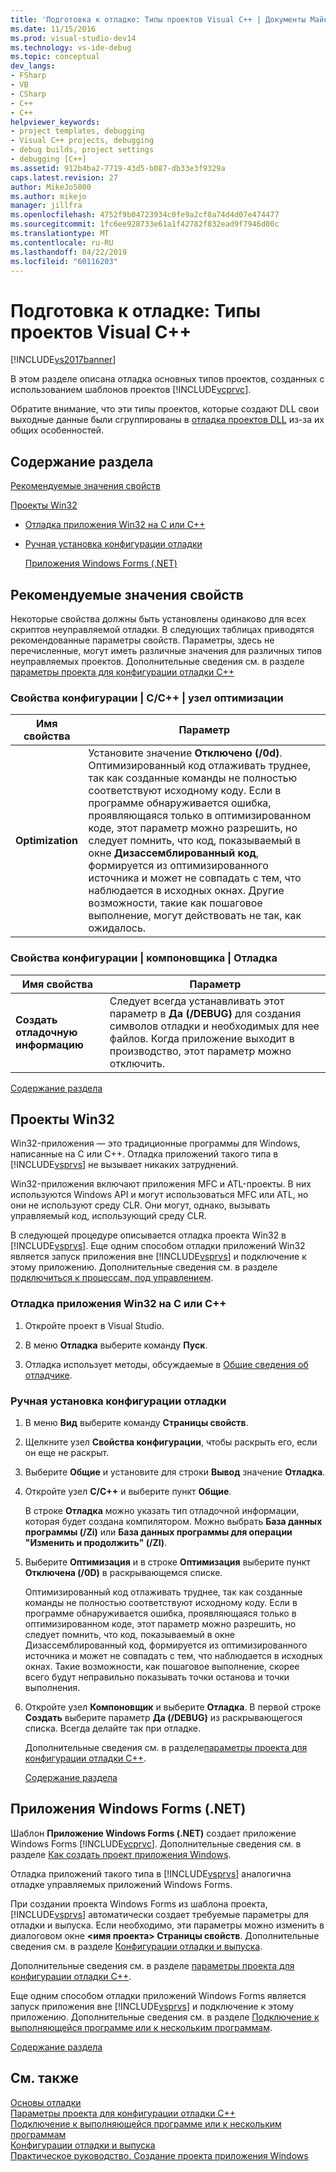 ```yaml
---
title: 'Подготовка к отладке: Типы проектов Visual C++ | Документы Майкрософт'
ms.date: 11/15/2016
ms.prod: visual-studio-dev14
ms.technology: vs-ide-debug
ms.topic: conceptual
dev_langs:
- FSharp
- VB
- CSharp
- C++
- C++
helpviewer_keywords:
- project templates, debugging
- Visual C++ projects, debugging
- debug builds, project settings
- debugging [C++]
ms.assetid: 912b4ba2-7719-43d5-b087-db33e3f9329a
caps.latest.revision: 27
author: MikeJo5000
ms.author: mikejo
manager: jillfra
ms.openlocfilehash: 4752f9b04723934c0fe9a2cf8a74d4d07e474477
ms.sourcegitcommit: 1fc6ee928733e61a1f42782f832ead9f7946d00c
ms.translationtype: MT
ms.contentlocale: ru-RU
ms.lasthandoff: 04/22/2019
ms.locfileid: "60116203"
---
```

# <a name="debugging-preparation-visual-c-project-types"></a>Подготовка к отладке: Типы проектов Visual C++
[!INCLUDE[vs2017banner](../includes/vs2017banner.md)]

В этом разделе описана отладка основных типов проектов, созданных с использованием шаблонов проектов [!INCLUDE[vcprvc](../includes/vcprvc-md.md)].  
  
 Обратите внимание, что эти типы проектов, которые создают DLL свои выходные данные были сгруппированы в [отладка проектов DLL](../debugger/debugging-dll-projects.md) из-за их общих особенностей.  
  
## <a name="BKMK_In_this_topic"></a> Содержание раздела  
 [Рекомендуемые значения свойств](#BKMK_Recommended_Property_Settings)  
  
 [Проекты Win32](#BKMK_Win32_Projects)  
  
- [Отладка приложения Win32 на C или C++](#BKMK_To_debug_a_C_or_C___Win32_application)  
  
- [Ручная установка конфигурации отладки](#BKMK_To_manually_set_a_Debug_configuration)  
  
  [Приложения Windows Forms (.NET)](#BKMK_Windows_Forms_Applications___NET_)  
  
## <a name="BKMK_Recommended_Property_Settings"></a> Рекомендуемые значения свойств  
 Некоторые свойства должны быть установлены одинаково для всех скриптов неуправляемой отладки. В следующих таблицах приводятся рекомендованные параметры свойств. Параметры, здесь не перечисленные, могут иметь различные значения для различных типов неуправляемых проектов. Дополнительные сведения см. в разделе [параметры проекта для конфигурации отладки C++](../debugger/project-settings-for-a-cpp-debug-configuration.md)  
  
### <a name="configuration-properties-124-cc-124-optimization-node"></a>Свойства конфигурации &#124; C/C++ &#124; узел оптимизации  
  
|Имя свойства|Параметр|  
|-------------------|-------------|  
|**Optimization**|Установите значение **Отключено (/0d)**. Оптимизированный код отлаживать труднее, так как созданные команды не полностью соответствуют исходному коду. Если в программе обнаруживается ошибка, проявляющаяся только в оптимизированном коде, этот параметр можно разрешить, но следует помнить, что код, показываемый в окне **Дизассемблированный код**, формируется из оптимизированного источника и может не совпадать с тем, что наблюдается в исходных окнах. Другие возможности, такие как пошаговое выполнение, могут действовать не так, как ожидалось.|  
  
### <a name="configuration-properties-124-linker-124-debugging-node"></a>Свойства конфигурации &#124; компоновщика &#124; Отладка  
  
|Имя свойства|Параметр|  
|-------------------|-------------|  
|**Создать отладочную информацию**|Следует всегда устанавливать этот параметр в **Да (/DEBUG)** для создания символов отладки и необходимых для нее файлов. Когда приложение выходит в производство, этот параметр можно отключить.|  
  
 [Содержание раздела](../debugger/debugging-preparation-visual-cpp-project-types.md#BKMK_In_this_topic)  
  
## <a name="BKMK_Win32_Projects"></a> Проекты Win32  
 Win32-приложения — это традиционные программы для Windows, написанные на C или C++. Отладка приложений такого типа в [!INCLUDE[vsprvs](../includes/vsprvs-md.md)] не вызывает никаких затруднений.  
  
 Win32-приложения включают приложения MFC и ATL-проекты. В них используются Windows API и могут использоваться MFC или ATL, но они не используют среду CLR. Они могут, однако, вызывать управляемый код, использующий среду CLR.  
  
 В следующей процедуре описывается отладка проекта Win32 в [!INCLUDE[vsprvs](../includes/vsprvs-md.md)]. Еще одним способом отладки приложений Win32 является запуск приложения вне [!INCLUDE[vsprvs](../includes/vsprvs-md.md)] и подключение к этому приложению. Дополнительные сведения см. в разделе [подключиться к процессам, под управлением](../debugger/attach-to-running-processes-with-the-visual-studio-debugger.md).  
  
### <a name="BKMK_To_debug_a_C_or_C___Win32_application"></a> Отладка приложения Win32 на C или C++  
  
1. Откройте проект в Visual Studio.  
  
2. В меню **Отладка** выберите команду **Пуск**.  
  
3. Отладка использует методы, обсуждаемые в [Общие сведения об отладчике](../debugger/debugger-basics.md).  
  
### <a name="BKMK_To_manually_set_a_Debug_configuration"></a> Ручная установка конфигурации отладки  
  
1. В меню **Вид** выберите команду **Страницы свойств**.  
  
2. Щелкните узел **Свойства конфигурации**, чтобы раскрыть его, если он еще не раскрыт.  
  
3. Выберите **Общие** и установите для строки **Вывод** значение **Отладка**.  
  
4. Откройте узел **С/С++** и выберите пункт **Общие**.  
  
    В строке **Отладка** можно указать тип отладочной информации, которая будет создана компилятором. Можно выбрать **База данных программы (/Zi)** или **База данных программы для операции "Изменить и продолжить" (/ZI)**.  
  
5. Выберите **Оптимизация** и в строке **Оптимизация** выберите пункт **Отключена (/0D)** в раскрывающемся списке.  
  
    Оптимизированный код отлаживать труднее, так как созданные команды не полностью соответствуют исходному коду. Если в программе обнаруживается ошибка, проявляющаяся только в оптимизированном коде, этот параметр можно разрешить, но следует помнить, что код, показываемый в окне Дизассемблированный код, формируется из оптимизированного источника и может не совпадать с тем, что наблюдается в исходных окнах. Такие возможности, как пошаговое выполнение, скорее всего будут неправильно показывать точки останова и точки выполнения.  
  
6. Откройте узел **Компоновщик** и выберите **Отладка**. В первой строке **Создать** выберите параметр **Да (/DEBUG)** из раскрывающегося списка. Всегда делайте так при отладке.  
  
   Дополнительные сведения см. в разделе[параметры проекта для конфигурации отладки C++](../debugger/project-settings-for-a-cpp-debug-configuration.md).  
  
   [Содержание раздела](../debugger/debugging-preparation-visual-cpp-project-types.md#BKMK_In_this_topic)  
  
## <a name="BKMK_Windows_Forms_Applications___NET_"></a> Приложения Windows Forms (.NET)  
 Шаблон **Приложение Windows Forms (.NET)** создает приложение Windows Forms [!INCLUDE[vcprvc](../includes/vcprvc-md.md)]. Дополнительные сведения см. в разделе [Как создать проект приложения Windows](http://msdn.microsoft.com/b2f93fed-c635-4705-8d0e-cf079a264efa).  
  
 Отладка приложений такого типа в [!INCLUDE[vsprvs](../includes/vsprvs-md.md)] аналогична отладке управляемых приложений Windows Forms.  
  
 При создании проекта Windows Forms из шаблона проекта, [!INCLUDE[vsprvs](../includes/vsprvs-md.md)] автоматически создает требуемые параметры для отладки и выпуска. Если необходимо, эти параметры можно изменить в диалоговом окне **\<имя проекта> Страницы свойств**. Дополнительные сведения см. в разделе [Конфигурации отладки и выпуска](../debugger/how-to-set-debug-and-release-configurations.md).  
  
 Дополнительные сведения см. в разделе [параметры проекта для конфигурации отладки C++](../debugger/project-settings-for-a-cpp-debug-configuration.md).  
  
 Еще одним способом отладки приложений Windows Forms является запуск приложения вне [!INCLUDE[vsprvs](../includes/vsprvs-md.md)] и подключение к этому приложению. Дополнительные сведения см. в разделе [Подключение к выполняющейся программе или к нескольким программам](../debugger/attach-to-running-processes-with-the-visual-studio-debugger.md).  
  
 [Содержание раздела](../debugger/debugging-preparation-visual-cpp-project-types.md#BKMK_In_this_topic)  
  
## <a name="see-also"></a>См. также  
 [Основы отладки](../debugger/debugger-basics.md)   
 [Параметры проекта для конфигурации отладки C++](../debugger/project-settings-for-a-cpp-debug-configuration.md)   
 [Подключение к выполняющейся программе или к нескольким программам](../debugger/attach-to-running-processes-with-the-visual-studio-debugger.md)   
 [Конфигурации отладки и выпуска](../debugger/how-to-set-debug-and-release-configurations.md)   
 [Практическое руководство. Создание проекта приложения Windows](http://msdn.microsoft.com/b2f93fed-c635-4705-8d0e-cf079a264efa)
